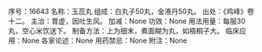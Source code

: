 序号：16643
名称：玉蕊丸
组成：白丸子50丸，金液丹50丸。
出处：《鸡峰》卷十二。
主治：胃虚，因吐生风。
加减：None
功效：None
用法用量：每服30丸，空心米饮送下。
制备方法：上为细末，煮面糊为丸，如梧桐子大。
临床应用：None
各家论述：None
用药禁忌：None
附注：None

